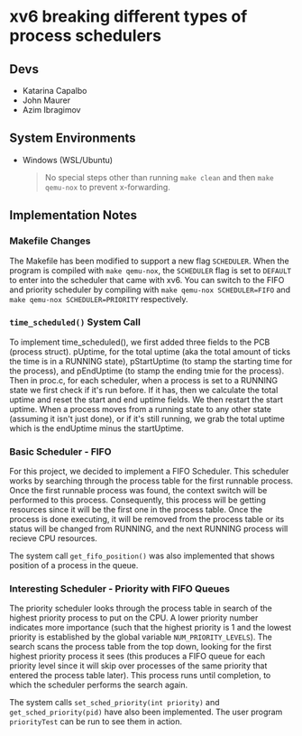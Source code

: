# xv6 breaking different types of process schedulers

## Devs
* Katarina Capalbo 
* John Maurer
* Azim Ibragimov

## System Environments
- Windows (WSL/Ubuntu)
    > No special steps other than running `make clean` and then `make qemu-nox` to prevent x-forwarding.

## Implementation Notes

### Makefile Changes
The Makefile has been modified to support a new flag `SCHEDULER`. When the program is compiled with `make qemu-nox`, the `SCHEDULER` flag is set to `DEFAULT` to enter into the scheduler that came with xv6. You can switch to the FIFO and priority scheduler by compiling with `make qemu-nox SCHEDULER=FIFO` and `make qemu-nox SCHEDULER=PRIORITY` respectively.

### `time_scheduled()` System Call
To implement time_scheduled(), we first added three fields to the PCB (process struct). pUptime, for the total uptime (aka the total amount of ticks the time is in a RUNNING state), pStartUptime (to stamp the starting time for the process), and pEndUptime (to stamp the ending tmie for the process). Then in proc.c, for each scheduler, when a process is set to a RUNNING state we first check if it's run before. If it has, then we calculate the total uptime and reset the start and end uptime fields. We then restart the start uptime. When a process moves from a running state to any other state (assuming it isn't just done), or if it's still running, we grab the total uptime which is the endUptime minus the startUptime.

### Basic Scheduler - FIFO
For this project, we decided to implement a FIFO Scheduler. This scheduler works by searching through the process table for the first runnable process. Once the first runnable process was found, the context switch will be performed to this process. Consequently, this process will be getting resources since it will be the first one in the process table. Once the process is done executing, it will be removed from the process table or its status will be changed from RUNNING, and the next RUNNING process will recieve CPU resources. 

The system call `get_fifo_position()` was also implemented that shows position of a process in the queue. 

### Interesting Scheduler - Priority with FIFO Queues
The priority scheduler looks through the process table in search of the highest priority process to put on the CPU. A lower priority number indicates more importance (such that the highest priority is 1 and the lowest priority is established by the global variable `NUM_PRIORITY_LEVELS`). The search scans the process table from the top down, looking for the first highest priority process it sees (this produces a FIFO queue for each priority level since it will skip over processes of the same priority that entered the process table later). This process runs until completion, to which the scheduler performs the search again.

The system calls `set_sched_priority(int priority)` and `get_sched_priority(pid)` have also been implemented. The user program `priorityTest` can be run to see them in action.
